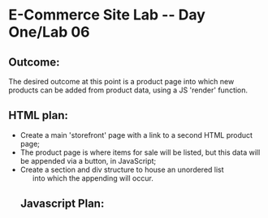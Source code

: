 # E-Commerce Site Lab -- Day One/Lab 06

## Outcome:

The desired outcome at this point is a product page into which new products can be added from product data, using a JS 'render' function.

## HTML plan:

* Create a main 'storefront' page with a link to a second HTML product page;
* The product page is where items for sale will be listed, but this data will be appended via a button, in JavaScript;
* Create a section and div structure to house an unordered list <ul> into which the appending will occur.

## Javascript Plan:
<!-- * Create a render file for the function, and a separate data file in which to store product information in an object array.
    - Render-function components for each key-value pair in the object:
        - Create an HTML element, e.g. h2 or li, in a const variable;
        - Add to the classList for the element
        // need to review what the above step is doing, descriptively //
        - Edit the text content for the element
        - append this element/variable to the list
    - Create a button -->